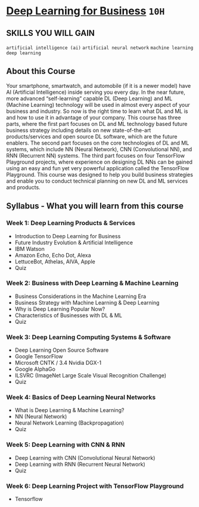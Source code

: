 # [Deep Learning for Business](https://www.coursera.org/learn/deep-learning-business) `10H`

## SKILLS YOU WILL GAIN
`artificial intelligence (ai)` `artificial neural network` `machine learning` `deep learning`

## About this Course
Your smartphone, smartwatch, and automobile (if it is a newer model) have AI (Artificial Intelligence) inside serving you every day. In the near future, more advanced “self-learning” capable DL (Deep Learning) and ML (Machine Learning) technology will be used in almost every aspect of your business and industry. So now is the right time to learn what DL and ML is and how to use it in advantage of your company. This course has three parts, where the first part focuses on DL and ML technology based future business strategy including details on new state-of-the-art products/services and open source DL software, which are the future enablers. The second part focuses on the core technologies of DL and ML systems, which include NN (Neural Network), CNN (Convolutional NN), and RNN (Recurrent NN) systems. The third part focuses on four TensorFlow Playground projects, where experience on designing DL NNs can be gained using an easy and fun yet very powerful application called the TensorFlow Playground. This course was designed to help you build business strategies and enable you to conduct technical planning on new DL and ML services and products.

## Syllabus - What you will learn from this course

### Week 1: Deep Learning Products & Services
- Introduction to Deep Learning for Business
- Future Industry Evolution & Artificial Intelligence
- IBM Watson
- Amazon Echo, Echo Dot, Alexa
- LettuceBot, Athelas, AIVA, Apple
- Quiz

### Week 2: Business with Deep Learning & Machine Learning
- Business Considerations in the Machine Learning Era
- Business Strategy with Machine Learning & Deep Learning
- Why is Deep Learning Popular Now?
- Characteristics of Businesses with DL & ML
- Quiz

### Week 3: Deep Learning Computing Systems & Software
- Deep Learning Open Source Software
- Google TensorFlow
- Microsoft CNTK / 3.4 Nvidia DGX-1
- Google AlphaGo
- ILSVRC (ImageNet Large Scale Visual Recognition Challenge)
- Quiz

### Week 4: Basics of Deep Learning Neural Networks
- What is Deep Learning & Machine Learning?
- NN (Neural Network)
- Neural Network Learning (Backpropagation)
- Quiz

### Week 5: Deep Learning with CNN & RNN
- Deep Learning with CNN (Convolutional Neural Network)
- Deep Learning with RNN (Recurrent Neural Network)
- Quiz

### Week 6: Deep Learning Project with TensorFlow Playground
- Tensorflow
